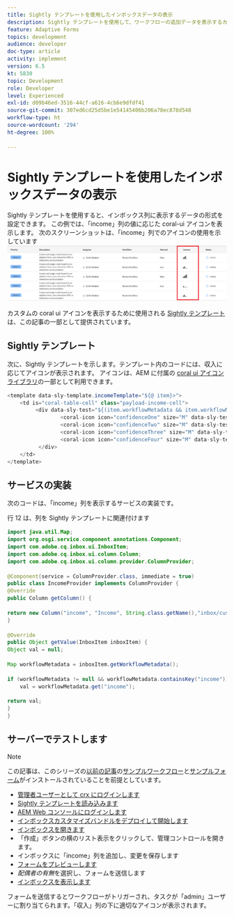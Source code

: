 ```yaml
---
title: Sightly テンプレートを使用したインボックスデータの表示
description: Sightly テンプレートを使用して、ワークフローの追加データを表示するカスタム列を追加します
feature: Adaptive Forms
topics: development
audience: developer
doc-type: article
activity: implement
version: 6.5
kt: 5830
topic: Development
role: Developer
level: Experienced
exl-id: d09b46ed-3516-44cf-a616-4cb6e9dfdf41
source-git-commit: 307ed6cd25d5be1e54145406b206a78ec878d548
workflow-type: ht
source-wordcount: '294'
ht-degree: 100%

---
```


# Sightly テンプレートを使用したインボックスデータの表示

Sightly テンプレートを使用すると、インボックス列に表示するデータの形式を設定できます。 この例では、「income」列の値に応じた coral-ui アイコンを表示します。 次のスクリーンショットは、「income」列でのアイコンの使用を示しています
![income-icons](assets/income-column.PNG)

カスタムの coral ui アイコンを表示するために使用される [Sightly テンプレート](assets/sightly-template.zip) は、この記事の一部として提供されています。

## Sightly テンプレート

次に、Sightly テンプレートを示します。テンプレート内のコードには、収入に応じてアイコンが表示されます。 アイコンは、AEM に付属の [coral ui アイコンライブラリ](https://helpx.adobe.com/jp/experience-manager/6-3/sites/developing/using/reference-materials/coral-ui/coralui3/Coral.Icon.html#availableIcons)の一部として利用できます。

```java
<template data-sly-template.incomeTemplate="${@ item}>">
    <td is="coral-table-cell" class="payload-income-cell">
         <div data-sly-test="${(item.workflowMetadata && item.workflowMetadata.income)}" data-sly-set.income ="${item.workflowMetadata.income}">
                 <coral-icon icon="confidenceOne" size="M" data-sly-test="${income >=0 && income <10000}"></coral-icon>
                 <coral-icon icon="confidenceTwo" size="M" data-sly-test="${income >=10000 && income <100000}"></coral-icon>
                 <coral-icon icon="confidenceThree" size="M" data-sly-test="${income >=100000 && income <500000}"></coral-icon>
                 <coral-icon icon="confidenceFour" size="M" data-sly-test="${income >=500000}"></coral-icon>
          </div>
    </td>
</template>
```

## サービスの実装

次のコードは、「income」列を表示するサービスの実装です。

行 12 は、列を Sightly テンプレートに関連付けます

```java
import java.util.Map;
import org.osgi.service.component.annotations.Component;
import com.adobe.cq.inbox.ui.InboxItem;
import com.adobe.cq.inbox.ui.column.Column;
import com.adobe.cq.inbox.ui.column.provider.ColumnProvider;

@Component(service = ColumnProvider.class, immediate = true)
public class IncomeProvider implements ColumnProvider {
@Override
public Column getColumn() {

return new Column("income", "Income", String.class.getName(),"inbox/customization/column-templates.html", "incomeTemplate");
}

@Override
public Object getValue(InboxItem inboxItem) {
Object val = null;

Map workflowMetadata = inboxItem.getWorkflowMetadata();

if (workflowMetadata != null && workflowMetadata.containsKey("income"))
    val = workflowMetadata.get("income");

return val;
}
}
```

## サーバーでテストします

>[!NOTE]
>
>この記事は、このシリーズの[以前の記事](https://experienceleague.adobe.com/docs/experience-manager-learn/forms/inbox-customization/add-married-column.html?lang=ja)の[サンプルワークフロー](assets/review-workflow.zip)と[サンプルフォーム](assets/snap-form.zip)がインストールされていることを前提としています。

* [管理者ユーザーとして crx にログインします](http://localhost:4502/crx/de/index.jsp)
* [Sightly テンプレートを読み込みます](assets/sightly-template.zip)
* [AEM Web コンソールにログインします](http://localhost:4502/system/console/bundles)
* [インボックスカスタマイズバンドルをデプロイして開始します](assets/income-column-customization.jar)
* [インボックスを開きます](http://localhost:4502/aem/inbox)
* 「作成」ボタンの横のリスト表示をクリックして、管理コントロールを開きます。
* インボックスに「income」列を追加し、変更を保存します
* [フォームをプレビューします](http://localhost:4502/content/dam/formsanddocuments/snapform/jcr:content?wcmmode=disabled)
* _配偶者の有無_&#x200B;を選択し、フォームを送信します
* [インボックスを表示します](http://localhost:4502/aem/inbox)

フォームを送信するとワークフローがトリガーされ、タスクが「admin」ユーザーに割り当てられます。「収入」列の下に適切なアイコンが表示されます。
